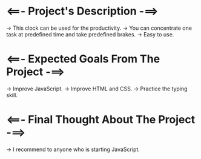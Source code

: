 # <==- Project's Description -==>
  -> This clock can be used for the productivity. 
  -> You can concentrate one task at predefined time and take predefined brakes.
  -> Easy to use.

# <==- Expected Goals From The Project -==>
  -> Improve JavaScript.
  -> Improve HTML and CSS.
  -> Practice the typing skill.
  
# <==- Final Thought About The Project -==>
  -> I recommend to anyone who is starting JavaScript.
